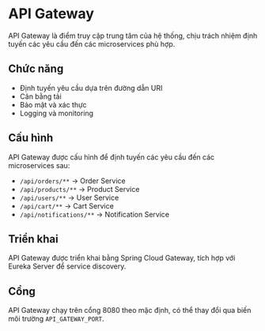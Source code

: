 # API Gateway

API Gateway là điểm truy cập trung tâm của hệ thống, chịu trách nhiệm định tuyến các yêu cầu đến các microservices phù hợp.

## Chức năng

- Định tuyến yêu cầu dựa trên đường dẫn URI
- Cân bằng tải
- Bảo mật và xác thực
- Logging và monitoring

## Cấu hình

API Gateway được cấu hình để định tuyến các yêu cầu đến các microservices sau:

- `/api/orders/**` -> Order Service
- `/api/products/**` -> Product Service
- `/api/users/**` -> User Service
- `/api/cart/**` -> Cart Service
- `/api/notifications/**` -> Notification Service

## Triển khai

API Gateway được triển khai bằng Spring Cloud Gateway, tích hợp với Eureka Server để service discovery.

## Cổng

API Gateway chạy trên cổng 8080 theo mặc định, có thể thay đổi qua biến môi trường `API_GATEWAY_PORT`. 